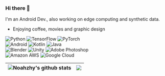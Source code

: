 ### Hi there 👋

I'm an Android Dev., also working on edge computing and synthetic data.

- Enjoying coffee, movies and graphic design

![Python](https://img.shields.io/badge/Python-3776AB.svg?logo=python&logoColor=white)
![TensorFlow](https://img.shields.io/badge/TensorFlow-FF6F00.svg?logo=TensorFlow&logoColor=white)
![PyTorch](https://img.shields.io/badge/PyTorch-EE4C2C.svg?logo=PyTorch&logoColor=white)  
![Android](https://img.shields.io/badge/Android-3DDC84?logo=android&logoColor=white)
![Kotlin](https://img.shields.io/badge/Kotlin-7F52FF.svg?logo=kotlin&logoColor=white)
![Java](https://img.shields.io/badge/Java-ED8B00.svg?logo=java)  
![Blender](https://img.shields.io/badge/Blender-F5792A.svg?logo=blender&logoColor=white)
![Unity](https://img.shields.io/badge/Unity-000000.svg?logo=unity)
![Adobe Photoshop](https://img.shields.io/badge/Adobe%20Photoshop-31A8FF.svg?logo=adobe%20photoshop&logoColor=white)  
![Amazon AWS](https://img.shields.io/badge/Amazon%20AWS-232F3E?logo=amazon-aws)
![Google Cloud](https://img.shields.io/badge/Google%20Cloud-4285F4.svg?logo=google-cloud&logoColor=white)

| <a><img align="center" src="https://github-readme-stats.vercel.app/api?username=noahzhy&show_icons=true&hide_border=true" alt="Noahzhy's github stats" /></a> | <a><img align="center" src="https://github-readme-stats.vercel.app/api/top-langs/?username=noahzhy&layout=compact&hide_border=true" /></a> |
| ------------- | ------------- |

<!--
**noahzhy/noahzhy** is a ✨ _special_ ✨ repository because its `README.md` (this file) appears on your GitHub profile.

Here are some ideas to get you started:

- 🔭 I’m currently working on ...
- 🌱 I’m currently learning ...
- 👯 I’m looking to collaborate on ...
- 🤔 I’m looking for help with ...
- 💬 Ask me about ...
- 📫 How to reach me: ...
- 😄 Pronouns: ...
- ⚡ Fun fact: ...
-->
